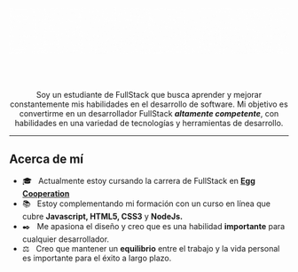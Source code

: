 ![](Presentation.gif)

<br>
<br>
<p align="center">Soy un estudiante de FullStack que busca aprender y mejorar constantemente mis habilidades en el desarrollo de software. Mi objetivo es convertirme en un desarrollador FullStack <em><strong>altamente competente</strong></em>, con habilidades en una variedad de tecnologías y herramientas de desarrollo.</p>

---

## Acerca de mí

- 🎓 &nbsp; Actualmente estoy cursando la carrera de FullStack en <a href="https://eggcooperation.com/es-co/"><strong>Egg Cooperation</strong></a>
- 📚 &nbsp; Estoy complementando mi formación con un curso en línea que cubre <strong>Javascript, HTML5, CSS3</strong> y <strong>NodeJs.</strong>
- ✒️ &nbsp; Me apasiona el diseño y creo que es una habilidad <strong>importante</strong> para cualquier desarrollador.
- ⚖️ &nbsp; Creo que mantener un <strong>equilibrio</strong> entre el trabajo y la vida personal es importante para el éxito a largo plazo.



<!--
**SebasQui97/SebasQui97** is a ✨ _special_ ✨ repository because its `README.md` (this file) appears on your GitHub profile.

Here are some ideas to get you started:

- 🔭 I’m currently working on ...
- 🌱 I’m currently learning ...
- 👯 I’m looking to collaborate on ...
- 🤔 I’m looking for help with ...
- 💬 Ask me about ...
- 📫 How to reach me: ...
- 😄 Pronouns: ...
- ⚡ Fun fact: ...
-->
